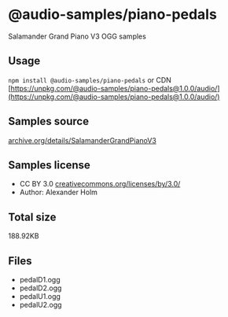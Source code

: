 # @audio-samples/piano-pedals

Salamander Grand Piano V3 OGG samples

## Usage

`npm install @audio-samples/piano-pedals` or CDN [https://unpkg.com/@audio-samples/piano-pedals@1.0.0/audio/](https://unpkg.com/@audio-samples/piano-pedals@1.0.0/audio/)

## Samples source

[archive.org/details/SalamanderGrandPianoV3](https://archive.org/details/SalamanderGrandPianoV3)

## Samples license

- CC BY 3.0 [creativecommons.org/licenses/by/3.0/](http://creativecommons.org/licenses/by/3.0/)
- Author: Alexander Holm 

## Total size

188.92KB

## Files

- pedalD1.ogg
- pedalD2.ogg
- pedalU1.ogg
- pedalU2.ogg